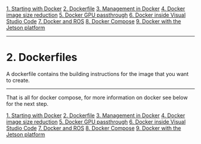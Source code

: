 

[1. Starting with Docker](docker_starting.md)
[2. Dockerfile](docker_dockerfile.md)
[3. Management in Docker](docker_management.md)
[4. Docker image size reduction](docker_sizereduction.md)
[5. Docker GPU passthrough](docker_gpu_passthrough.md)
[6. Docker inside Visual Studio Code](docker_vscode.md)
[7. Docker and ROS](docker_ros.md)
[8. Docker Compose](docker_compose.md)
[9. Docker with the Jetson platform](docker_jetson.md)

___

# 2. Dockerfiles

A dockerfile contains the building instructions for the image that you want to create. 





























___

That is all for docker compose, for more information on docker see below for the next step.


[1. Starting with Docker](docker_starting.md)
[2. Dockerfile](docker_dockerfile.md)
[3. Management in Docker](docker_management.md)
[4. Docker image size reduction](docker_sizereduction.md)
[5. Docker GPU passthrough](docker_gpu_passthrough.md)
[6. Docker inside Visual Studio Code](docker_vscode.md)
[7. Docker and ROS](docker_ros.md)
[8. Docker Compose](docker_compose.md)
[9. Docker with the Jetson platform](docker_jetson.md)






